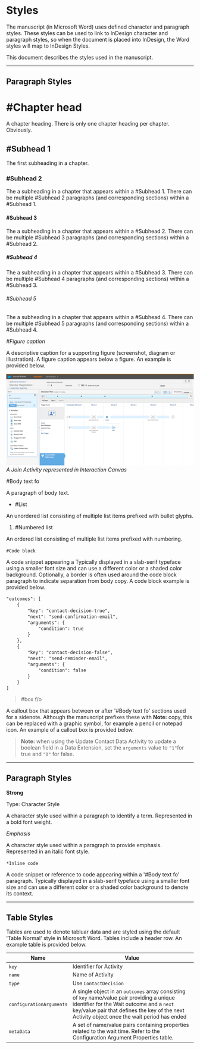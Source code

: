 # Styles

The manuscript (in Microsoft Word) uses defined character and paragraph styles. These styles can be used to link to InDesign character and paragraph styles, so when the document is placed into InDesign, the Word styles will map to InDesign Styles.

This document describes the styles used in the manuscript.

* * *

## Paragraph Styles

# #Chapter head

A chapter heading. There is only one chapter heading per chapter. Obviously.

## #Subhead 1

The first subheading in a chapter.

### #Subhead 2

The a subheading in a chapter that appears within a #Subhead 1. There can be multiple #Subhead 2 paragraphs (and corresponding sections) within a #Subhead 1.

#### #Subhead 3

The a subheading in a chapter that appears within a #Subhead 2. There can be multiple #Subhead 3 paragraphs (and corresponding sections) within a #Subhead 2.

##### #Subhead 4

The a subheading in a chapter that appears within a #Subhead 3. There can be multiple #Subhead 4 paragraphs (and corresponding sections) within a #Subhead 3.

###### #Subhead 5

The a subheading in a chapter that appears within a #Subhead 4. There can be multiple #Subhead 5 paragraphs (and corresponding sections) within a #Subhead 4.

*#Figure caption*

A descriptive caption for a supporting figure (screenshot, diagram or illustration). A figure caption appears below a figure. An example is provided below.

![Joining Branches](https://raw.githubusercontent.com/eliotharper/journey-builder-dev-guide/master/images/join-branches.png "A Join Activity represented in Interaction Canvas") *A Join Activity represented in Interaction Canvas*

 #Body text fo

A paragraph of body text.

* #List

An unordered list consisting of multiple list items prefixed with bullet glyphs.

1. #Numbered list

An ordered list consisting of multiple list items prefixed with numbering.

`#Code block`

A code snippet appearing a Typically displayed in a slab-serif typeface using a smaller font size and can use a different color or a shaded color background. Optionally, a border is often used around the code block paragraph to indicate separation from body copy. A code block example is provided below.

	"outcomes": [
	    {
	        "key": "contact-decision-true",
	        "next": "send-confirmation-email",
	        "arguments": {
	            "condition": true
	        }
	    },
	    {
	        "key": "contact-decision-false",
	        "next": "send-reminder-email",
	        "arguments": {
	            "condition": false
	        }
	    }
	]

> #box f/o

A callout box that appears between or after '#Body text fo' sections used for a sidenote. Although the manuscript prefixes these with **Note:** copy, this can be replaced with a graphic symbol, for example a pencil or notepad icon. An example of a callout box is provided below.

> **Note:** when using the Update Contact Data Activity to update a boolean field in a Data Extension, set the `arguments` value to `"1"`for true and `"0"` for false.

* * *

## Paragraph Styles

**Strong**

Type: Character Style

A character style used within a paragraph to identify a term. Represented in a bold font weight.

*Emphasis*

A character style used within a paragraph to provide emphasis. Represented in an italic font style.

`*Inline code`

A code snippet or reference to code appearing within a '#Body text fo' paragraph. Typically displayed in a slab-serif typeface using a smaller font size and can use a different color or a shaded color background to denote its context.

* * *

## Table Styles

Tables are used to denote tabluar data and are styled using the default 'Table Normal' style in Microsoft Word. Tables include a header row. An example table is provided below.

|Name|Value|
|----|----|
|`key`|Identifier for Activity|
|`name`|Name of Activity|
|`type`|Use `ContactDecision`|
|`configurationArguments`|A single object in an `outcomes` array consisting of `key` name/value pair providing a unique identifier for the Wait outcome and a `next` key/value pair that defines the key of the next Activity object once the wait period has ended|
|`metaData`|A set of name/value pairs containing properties related to the wait time. Refer to the Configuration Argument Properties table.|


